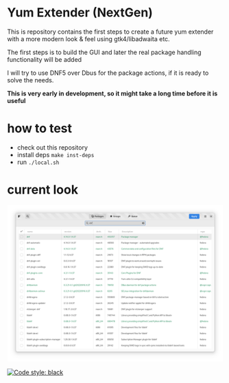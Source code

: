 # Yum Extender (NextGen)

This is repository contains the first steps to create a future yum extender
with a more modern look & feel using gtk4/libadwaita etc.

The first steps is to build the GUI and later the real package handling functionality will be added

I will try to use DNF5 over Dbus for the package actions, if it is ready to solve the needs.

**This is very early in development, so it might take a long time before it is useful**

# how to test

* check out this repository
* install deps `make inst-deps`
* run `./local.sh`


# current look

![The Look](data/gfx/screenshot-mainwin.png) 

[![Code style: black](https://img.shields.io/badge/code%20style-black-000000.svg)](https://github.com/psf/black)
